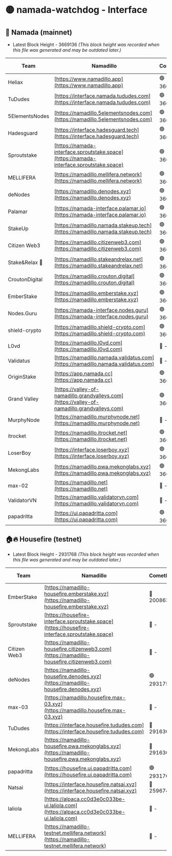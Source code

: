 # 🟡 namada-watchdog - Interface

## 🚀 Namada (mainnet)
- Latest Block Height - 3669136 *(This block height was recorded when this file was generated and may be outdated later.)*

| Team | Namadillo | CometBFT | Indexer | MASP Indexer |
|-|-|-|-|-|
| Heliax | [https://www.namadillo.app](https://www.namadillo.app) | 🟢 3669112 | 🟢 3669112 | 🟢 3669112 |
| TuDudes | [https://interface.namada.tududes.com](https://interface.namada.tududes.com) | 🟢 3669110 | 🟢 3669109 | 🟢 3669109 |
| 5ElementsNodes | [https://namadillo.5elementsnodes.com](https://namadillo.5elementsnodes.com) | 🟢 3669113 | 🟢 3669113 | 🟢 3669113 |
| Hadesguard | [https://interface.hadesguard.tech](https://interface.hadesguard.tech) | 🟢 3669114 | 🟢 3669110 | 🟢 3669110 |
| Sproutstake | [https://namada-interface.sproutstake.space](https://namada-interface.sproutstake.space) | 🟢 3669115 | 🟢 3669115 | 🟢 3669115 |
| MELLIFERA | [https://namadillo.mellifera.network](https://namadillo.mellifera.network) | 🟢 3669116 | 🟢 3669116 | 🟢 3669115 |
| deNodes | [https://namadillo.denodes.xyz](https://namadillo.denodes.xyz) | 🟢 3669116 | 🟢 3669116 | 🟢 3669116 |
| Palamar | [https://namada-interface.palamar.io](https://namada-interface.palamar.io) | 🟢 3669117 | 🟢 3669117 | 🟢 3669117 |
| StakeUp | [https://namadillo.namada.stakeup.tech](https://namadillo.namada.stakeup.tech) | 🟢 3669118 | 🟢 3669118 | 🟢 3669118 |
| Citizen Web3 | [https://namadillo.citizenweb3.com](https://namadillo.citizenweb3.com) | 🟢 3669119 | 🟢 3669118 | 🟢 3669118 |
| Stake&Relax 🦥 | [https://namadillo.stakeandrelax.net](https://namadillo.stakeandrelax.net) | 🟢 3669120 | 🟢 3669120 | 🟢 3669120 |
| CroutonDigital | [https://namadillo.crouton.digital](https://namadillo.crouton.digital) | 🟢 3669121 | 🟢 3669121 | 🟢 3669121 |
| EmberStake | [https://namadillo.emberstake.xyz](https://namadillo.emberstake.xyz) | 🟢 3669121 | 🟢 3669121 | 🟢 3669121 |
| Nodes.Guru | [https://namada-interface.nodes.guru](https://namada-interface.nodes.guru) | 🟢 3669122 | 🟢 3669122 | 🟢 3669122 |
| shield-crypto | [https://namadillo.shield-crypto.com](https://namadillo.shield-crypto.com) | 🟢 3669122 | 🔴 3659615 | 🟢 3669122 |
| L0vd | [https://namadillo.l0vd.com](https://namadillo.l0vd.com) | 🔴 - | 🔴 - | 🔴 - |
| Validatus | [https://namadillo.namada.validatus.com](https://namadillo.namada.validatus.com) | 🔴 - | 🔴 - | 🔴 - |
| OriginStake | [https://app.namada.cc](https://app.namada.cc) | 🟢 3669128 | 🟢 3669123 | 🟢 3669123 |
| Grand Valley | [https://valley-of-namadillo.grandvalleys.com](https://valley-of-namadillo.grandvalleys.com) | 🟢 3669128 | 🟢 3669127 | 🟢 3669128 |
| MurphyNode | [https://namadillo.murphynode.net](https://namadillo.murphynode.net) | 🔴 - | 🔴 - | 🔴 - |
| itrocket | [https://namadillo.itrocket.net](https://namadillo.itrocket.net) | 🟢 3669130 | 🟢 3669130 | 🟢 3669130 |
| LoserBoy | [https://interface.loserboy.xyz](https://interface.loserboy.xyz) | 🟢 3669131 | 🟢 3669131 | 🟢 3669131 |
| MekongLabs | [https://namadillo.pwa.mekonglabs.xyz](https://namadillo.pwa.mekonglabs.xyz) | 🟢 3669131 | 🟢 3669131 | 🟢 3669131 |
| max-02 | [https://namadillo.net](https://namadillo.net) | 🔴 - | 🔴 - | 🔴 - |
| ValidatorVN | [https://namadillo.validatorvn.com](https://namadillo.validatorvn.com) | 🔴 - | 🔴 - | 🔴 - |
| papadritta | [https://ui.papadritta.com](https://ui.papadritta.com) | 🟢 3669136 | 🟢 3669136 | 🔴 - |

## 🏠🔥 Housefire (testnet)
- Latest Block Height - 2931768 *(This block height was recorded when this file was generated and may be outdated later.)*

| Team | Namadillo | CometBFT | Indexer | MASP Indexer |
|-|-|-|-|-|
| EmberStake | [https://namadillo-housefire.emberstake.xyz](https://namadillo-housefire.emberstake.xyz) | 🔴 2008636 | 🔴 - | 🔴 - |
| Sproutstake | [https://housefire-interface.sproutstake.space](https://housefire-interface.sproutstake.space) | 🔴 - | 🔴 - | 🔴 - |
| Citizen Web3 | [https://namadillo-housefire.citizenweb3.com](https://namadillo-housefire.citizenweb3.com) | 🔴 - | 🔴 - | 🔴 - |
| deNodes | [https://namadillo-housefire.denodes.xyz](https://namadillo-housefire.denodes.xyz) | 🟢 2931758 | 🟢 2931758 | 🟢 2931758 |
| max-03 | [https://namadillo.housefire.max-03.xyz](https://namadillo.housefire.max-03.xyz) | 🔴 - | 🔴 - | 🔴 - |
| TuDudes | [https://interface.housefire.tududes.com](https://interface.housefire.tududes.com) | 🔴 2916306 | 🔴 2916306 | 🔴 2916306 |
| MekongLabs | [https://namadillo-housefire.pwa.mekonglabs.xyz](https://namadillo-housefire.pwa.mekonglabs.xyz) | 🔴 2916306 | 🔴 2916306 | 🔴 2916306 |
| papadritta | [https://housefire.ui.papadritta.com](https://housefire.ui.papadritta.com) | 🟢 2931768 | 🟢 2931768 | 🟢 2931768 |
| Natsai | [https://interface.housefire.natsai.xyz](https://interface.housefire.natsai.xyz) | 🔴 2596741 | 🔴 2596741 | 🔴 2596741 |
| laliola | [https://alpaca.cc0d3e0c033be-ui.laliola.com](https://alpaca.cc0d3e0c033be-ui.laliola.com) | 🔴 - | 🔴 - | 🔴 - |
| MELLIFERA | [https://namadillo-testnet.mellifera.network](https://namadillo-testnet.mellifera.network) | 🔴 - | 🔴 2778001 | 🔴 2607259 |

